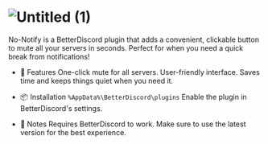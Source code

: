 # ![Untitled (1)](https://github.com/user-attachments/assets/f52330b5-dad5-42f6-93a8-1cc453f8d689)
 
 No-Notify is a BetterDiscord
 plugin that adds a convenient, clickable button to mute all your servers in seconds. Perfect for when you need a quick break from notifications!

- 🚀 Features
One-click mute for all servers.
User-friendly interface.
Saves time and keeps things quiet when you need it.

- 📦 Installation
`%AppData%\BetterDiscord\plugins`
Enable the plugin in BetterDiscord's settings.

- 📌 Notes
Requires BetterDiscord to work.
Make sure to use the latest version for the best experience.

